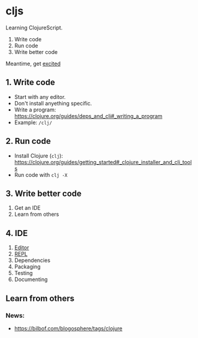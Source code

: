 # cljs

Learning ClojureScript.

1. Write code
2. Run code
3. Write better code

Meantime, get [excited](/WOWs.md)

## 1. Write code

- Start with any editor.
- Don't install anyething specific.
- Write a program: https://clojure.org/guides/deps_and_cli#_writing_a_program
- Example: `/clj/`

## 2. Run code

- Install Clojure (`clj`): https://clojure.org/guides/getting_started#_clojure_installer_and_cli_tools
- Run code with `clj -X`

## 3. Write better code

1. Get an IDE
2. Learn from others

## 4. IDE

1. [Editor](/EDITORS.md)
2. [REPL](/REPL.md)
3. Dependencies
4. Packaging
5. Testing
6. Documenting

## Learn from others

### News:

- https://bilbof.com/blogosphere/tags/clojure
